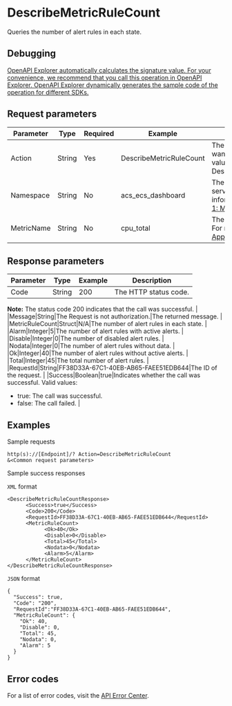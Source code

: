 # DescribeMetricRuleCount

Queries the number of alert rules in each state.

## Debugging

[OpenAPI Explorer automatically calculates the signature value. For your convenience, we recommend that you call this operation in OpenAPI Explorer. OpenAPI Explorer dynamically generates the sample code of the operation for different SDKs.](https://api.aliyun.com/#product=Cms&api=DescribeMetricRuleCount&type=RPC&version=2019-01-01)

## Request parameters

|Parameter|Type|Required|Example|Description|
|---------|----|--------|-------|-----------|
|Action|String|Yes|DescribeMetricRuleCount|The operation that you want to perform. Set the value to DescribeMetricRuleCount. |
|Namespace|String|No|acs\_ecs\_dashboard|The namespace of the service. For more information, see [Appendix 1: Metrics](~~163515~~). |
|MetricName|String|No|cpu\_total|The name of the metric. For more information, see [Appendix 1: Metrics](~~163515~~). |

## Response parameters

|Parameter|Type|Example|Description|
|---------|----|-------|-----------|
|Code|String|200|The HTTP status code.

**Note:** The status code 200 indicates that the call was successful. |
|Message|String|The Request is not authorization.|The returned message. |
|MetricRuleCount|Struct|N/A|The number of alert rules in each state. |
|Alarm|Integer|5|The number of alert rules with active alerts. |
|Disable|Integer|0|The number of disabled alert rules. |
|Nodata|Integer|0|The number of alert rules without data. |
|Ok|Integer|40|The number of alert rules without active alerts. |
|Total|Integer|45|The total number of alert rules. |
|RequestId|String|FF38D33A-67C1-40EB-AB65-FAEE51EDB644|The ID of the request. |
|Success|Boolean|true|Indicates whether the call was successful. Valid values:

-   true: The call was successful.
-   false: The call failed. |

## Examples

Sample requests

```
http(s)://[Endpoint]/? Action=DescribeMetricRuleCount
&<Common request parameters>
```

Sample success responses

`XML` format

```
<DescribeMetricRuleCountResponse>
      <Success>true</Success>
      <Code>200</Code>
      <RequestId>FF38D33A-67C1-40EB-AB65-FAEE51EDB644</RequestId>
      <MetricRuleCount>
            <Ok>40</Ok>
            <Disable>0</Disable>
            <Total>45</Total>
            <Nodata>0</Nodata>
            <Alarm>5</Alarm>
      </MetricRuleCount>
</DescribeMetricRuleCountResponse>
```

`JSON` format

```
{
  "Success": true,
  "Code": "200",
  "RequestId":"FF38D33A-67C1-40EB-AB65-FAEE51EDB644",
  "MetricRuleCount": {
    "Ok": 40,
    "Disable": 0,
    "Total": 45,
    "Nodata": 0,
    "Alarm": 5
  }
}
```

## Error codes

For a list of error codes, visit the [API Error Center](https://error-center.alibabacloud.com/status/product/Cms).

